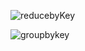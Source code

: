 ![reducebyKey](https://databricks.gitbooks.io/databricks-spark-knowledge-base/content/images/reduce_by.png)

![groupbykey](https://databricks.gitbooks.io/databricks-spark-knowledge-base/content/images/group_by.png)